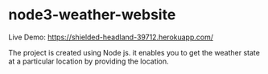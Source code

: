 # node3-weather-website
Live Demo: https://shielded-headland-39712.herokuapp.com/


The project is created using Node js. it enables you to get the weather state at a particular location by providing the location.
